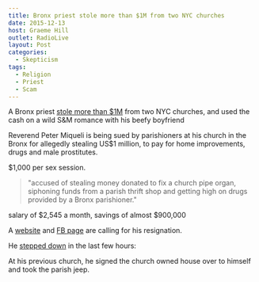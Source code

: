```yaml
---
title: Bronx priest stole more than $1M from two NYC churches
date: 2015-12-13
host: Graeme Hill
outlet: RadioLive
layout: Post
categories:
  - Skepticism
tags:
  - Religion
  - Priest
  - Scam
---
```


A Bronx priest [stole more than $1M](http://www.nydailynews.com/new-york/bronx-priest-sued-allegedly-stealing-1m-churches-article-1.2462101) from two NYC churches, and used the cash on a wild S&M romance with his beefy boyfriend

<!-- more -->

Reverend Peter Miqueli is being sued by parishioners at his church in the Bronx for allegedly stealing US$1 million, to pay for home improvements, drugs and male prostitutes.

$1,000 per sex session.

> "accused of stealing money donated to fix a church pipe organ, siphoning funds from a parish thrift shop and getting high on drugs provided by a Bronx parishioner."

salary of $2,545 a month, savings of almost $900,000

A [website](http://helpsfdchantal.weebly.com/) and [FB page](https://www.facebook.com/Remove-Fr-Peter-Miqueli-as-Pastor-of-St-Frances-de-Chantal-213413205520342/) are calling for his resignation.

He [stepped down](http://pix11.com/2015/12/12/bronx-reverend-peter-miqueli-steps-down-after-being-sued-for-allegedly-stealing-church-donations/) in the last few hours:

At his previous church, he signed the church owned house over to himself and took the parish jeep.

